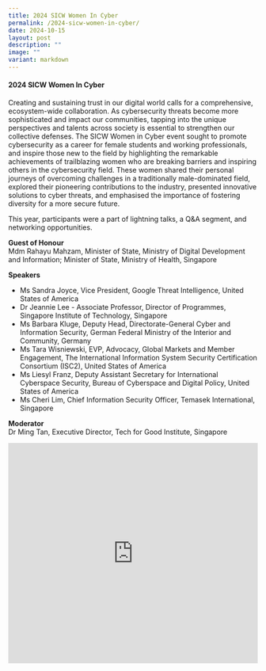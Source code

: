 ```yaml
---
title: 2024 SICW Women In Cyber
permalink: /2024-sicw-women-in-cyber/
date: 2024-10-15
layout: post
description: ""
image: ""
variant: markdown
---
```

#### **2024 SICW Women In Cyber**

Creating and sustaining trust in our digital world calls for a comprehensive, ecosystem-wide collaboration. As cybersecurity threats become more sophisticated and impact our communities, tapping into the unique perspectives and talents across society is essential to strengthen our collective defenses. The SICW Women in Cyber event sought to promote cybersecurity as a career for female students and working professionals, and inspire those new to the field by highlighting the remarkable achievements of trailblazing women who are breaking barriers and inspiring others in the cybersecurity field. These women shared their personal journeys of overcoming challenges in a traditionally male-dominated field, explored their pioneering contributions to the industry, presented innovative solutions to cyber threats, and emphasised the importance of fostering diversity for a more secure future.

This year, participants were a part of lightning talks, a Q&amp;A segment, and networking opportunities.

**Guest of Honour**
<br>Mdm Rahayu Mahzam, Minister of State, Ministry of Digital Development and Information; Minister of State, Ministry of Health, Singapore

**Speakers**
* Ms Sandra Joyce, Vice President, Google Threat Intelligence, United States of America
* Dr Jeannie Lee - Associate Professor, Director of Programmes, Singapore Institute of Technology, Singapore
* Ms Barbara Kluge, Deputy Head, Directorate-General Cyber and Information Security, German Federal Ministry of the Interior and Community, Germany
* Ms Tara Wisniewski, EVP, Advocacy, Global Markets and Member Engagement, The International Information System Security Certification Consortium (ISC2), United States of America
* Ms Liesyl Franz, Deputy Assistant Secretary for International Cyberspace Security, Bureau of Cyberspace and Digital Policy, United States of America
* Ms Cheri Lim, Chief Information Security Officer, Temasek International, Singapore

**Moderator**
<br>Dr Ming Tan, Executive Director, Tech for Good Institute, Singapore

<iframe allowfullscreen="" allow="accelerometer; autoplay; clipboard-write; encrypted-media; gyroscope; picture-in-picture; web-share" frameborder="0" title="YouTube video player" src="https://www.youtube.com/embed/Gj2qnWw0RNY?si=tdFAc7Kun5kXmzTG" width="100%" height="445"></iframe>